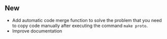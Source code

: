 ## New

- Add automatic code merge function to solve the problem that you need to copy code manually after executing the command `make proto`.
- Improve documentation
